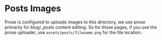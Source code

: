 # Posts Images

Prose is configured to uploads images to this directory, we use prose primarily for blog/_posts content editing. So for those pages, if you use the prose uploader, use `assets/posts/filename.png` for the file location. 